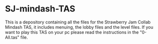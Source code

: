 # SJ-mindash-TAS

This is a depository containing all the files for the Strawberry Jam Collab Mindash TAS, it includes menuing, the lobby files and the level files.
If you want to play this TAS on your pc please read the instructions in the "0-All.tas" file.
